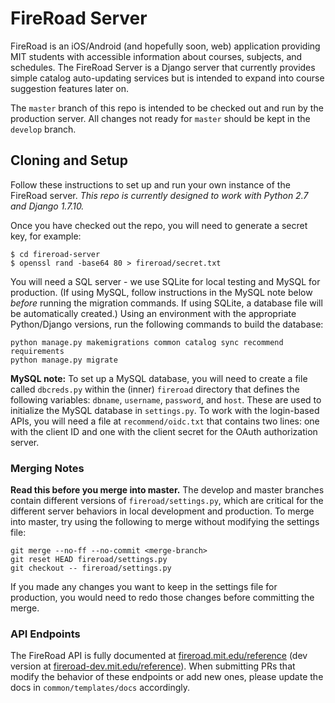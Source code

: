 # FireRoad Server

FireRoad is an iOS/Android (and hopefully soon, web) application providing MIT students with accessible information about courses, subjects, and schedules. The FireRoad Server is a Django server that currently provides simple catalog auto-updating services but is intended to expand into course suggestion features later on.

The `master` branch of this repo is intended to be checked out and run by the production server. All changes not ready for `master` should be kept in the `develop` branch.

## Cloning and Setup

Follow these instructions to set up and run your own instance of the FireRoad server. *This repo is currently designed to work with Python 2.7 and Django 1.7.10.*

Once you have checked out the repo, you will need to generate a secret key, for example:

```
$ cd fireroad-server
$ openssl rand -base64 80 > fireroad/secret.txt
```

You will need a SQL server - we use SQLite for local testing and MySQL for production. (If using MySQL, follow instructions in the MySQL note below *before* running the migration commands. If using SQLite, a database file will be automatically created.) Using an environment with the appropriate Python/Django versions, run the following commands to build the database:

```
python manage.py makemigrations common catalog sync recommend requirements
python manage.py migrate
```

**MySQL note:** To set up a MySQL database, you will need to create a file called `dbcreds.py` within the (inner) `fireroad` directory that defines the following variables: `dbname`, `username`, `password`, and `host`. These are used to initialize the MySQL database in `settings.py`. To work with the login-based APIs, you will need a file at `recommend/oidc.txt` that contains two lines: one with the client ID and one with the client secret for the OAuth authorization server.

### Merging Notes

**Read this before you merge into master.** The develop and master branches contain different versions of `fireroad/settings.py`, which are critical for the different server behaviors in local development and production. To merge into master, try using the following to merge without modifying the settings file:

```
git merge --no-ff --no-commit <merge-branch>
git reset HEAD fireroad/settings.py
git checkout -- fireroad/settings.py
```

If you made any changes you want to keep in the settings file for production, you would need to redo those changes before committing the merge.

### API Endpoints

The FireRoad API is fully documented at [fireroad.mit.edu/reference](fireroad.mit.edu/reference) (dev version at [fireroad-dev.mit.edu/reference](fireroad-dev.mit.edu/reference)). When submitting PRs that modify the behavior of these endpoints or add new ones, please update the docs in `common/templates/docs` accordingly.

